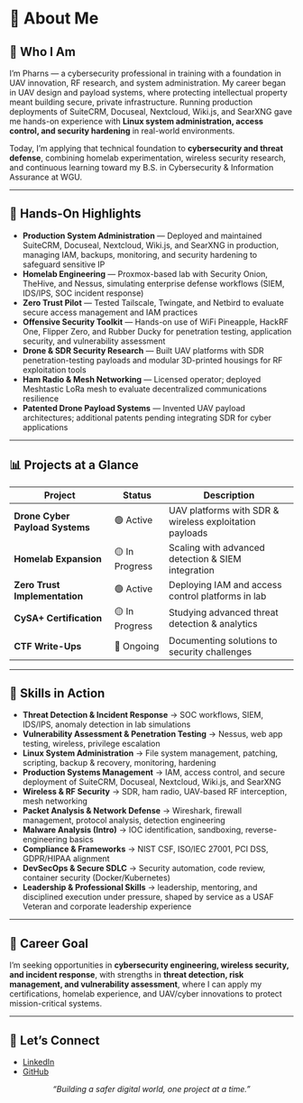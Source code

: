 # 👋 **About Me**

## 🔐 **Who I Am**
I’m Pharns — a cybersecurity professional in training with a foundation in UAV innovation, RF research, and system administration. My career began in UAV design and payload systems, where protecting intellectual property meant building secure, private infrastructure. Running production deployments of SuiteCRM, Docuseal, Nextcloud, Wiki.js, and SearXNG gave me hands-on experience with **Linux system administration, access control, and security hardening** in real-world environments.  

Today, I’m applying that technical foundation to **cybersecurity and threat defense**, combining homelab experimentation, wireless security research, and continuous learning toward my B.S. in Cybersecurity & Information Assurance at WGU.  

---

## 🚀 **Hands-On Highlights**
- **Production System Administration** — Deployed and maintained SuiteCRM, Docuseal, Nextcloud, Wiki.js, and SearXNG in production, managing IAM, backups, monitoring, and security hardening to safeguard sensitive IP  
- **Homelab Engineering** — Proxmox-based lab with Security Onion, TheHive, and Nessus, simulating enterprise defense workflows (SIEM, IDS/IPS, SOC incident response)  
- **Zero Trust Pilot** — Tested Tailscale, Twingate, and Netbird to evaluate secure access management and IAM practices  
- **Offensive Security Toolkit** — Hands-on use of WiFi Pineapple, HackRF One, Flipper Zero, and Rubber Ducky for penetration testing, application security, and vulnerability assessment  
- **Drone & SDR Security Research** — Built UAV platforms with SDR penetration-testing payloads and modular 3D-printed housings for RF exploitation tools  
- **Ham Radio & Mesh Networking** — Licensed operator; deployed Meshtastic LoRa mesh to evaluate decentralized communications resilience  
- **Patented Drone Payload Systems** — Invented UAV payload architectures; additional patents pending integrating SDR for cyber applications  

---

## 📊 **Projects at a Glance**

| **Project**                     | **Status**    | **Description**                                        |
| -------------------------------- | ------------- | ------------------------------------------------------ |
| **Drone Cyber Payload Systems** | 🟢 Active      | UAV platforms with SDR & wireless exploitation payloads |
| **Homelab Expansion**           | 🟡 In Progress | Scaling with advanced detection & SIEM integration     |
| **Zero Trust Implementation**   | 🟢 Active      | Deploying IAM and access control platforms in lab      |
| **CySA+ Certification**         | 🟡 In Progress | Studying advanced threat detection & analytics         |
| **CTF Write-Ups**               | 🔵 Ongoing     | Documenting solutions to security challenges           |

---

## 🧰 **Skills in Action**
- **Threat Detection & Incident Response** → SOC workflows, SIEM, IDS/IPS, anomaly detection in lab simulations  
- **Vulnerability Assessment & Penetration Testing** → Nessus, web app testing, wireless, privilege escalation  
- **Linux System Administration** → File system management, patching, scripting, backup & recovery, monitoring, hardening  
- **Production Systems Management** → IAM, access control, and secure deployment of SuiteCRM, Docuseal, Nextcloud, Wiki.js, and SearXNG  
- **Wireless & RF Security** → SDR, ham radio, UAV-based RF interception, mesh networking  
- **Packet Analysis & Network Defense** → Wireshark, firewall management, protocol analysis, detection engineering  
- **Malware Analysis (Intro)** → IOC identification, sandboxing, reverse-engineering basics  
- **Compliance & Frameworks** → NIST CSF, ISO/IEC 27001, PCI DSS, GDPR/HIPAA alignment  
- **DevSecOps & Secure SDLC** → Security automation, code review, container security (Docker/Kubernetes)  
- **Leadership & Professional Skills** → leadership, mentoring, and disciplined execution under pressure, shaped by service as a USAF Veteran and corporate leadership experience  

---

## 🎯 **Career Goal**
I’m seeking opportunities in **cybersecurity engineering, wireless security, and incident response**, with strengths in **threat detection, risk management, and vulnerability assessment**, where I can apply my certifications, homelab experience, and UAV/cyber innovations to protect mission-critical systems.  

---

## 🤝 **Let’s Connect**
- [LinkedIn](https://linkedin.com/in/pharns)  
- [GitHub](https://github.com/pharns)  

<p align="center"><i>“Building a safer digital world, one project at a time.”</i></p>
